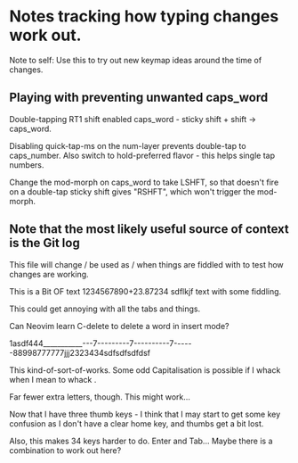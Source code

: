 # Notes tracking how typing changes work out.

Note to self: Use this to try out new keymap ideas around the time of changes.

## Playing with preventing unwanted caps_word
Double-tapping RT1 shift enabled caps_word - sticky shift + shift -> caps_word.

Disabling quick-tap-ms on the num-layer prevents double-tap to caps_number.
Also switch to hold-preferred flavor - this helps single tap numbers.

Change the mod-morph on caps_word to take LSHFT, so that doesn't fire on a double-tap
sticky shift gives "RSHFT", which won't trigger the mod-morph.

## Note that the most likely useful source of context is the Git log

This file will change / be used as / when things are fiddled with to test how changes are working.

This is a Bit OF text 1234567890+23.87234 sdflkjf	text with some fiddling.

This could get annoying with all the tabs and things.

Can Neovim learn C-delete to delete a word in insert mode?

1asdf444___________---7---------7----------7------88998777777jjj2323434sdfsdfsdfdsf

This kind-of-sort-of-works. Some odd Capitalisation is possible if I whack <shift> when I mean to whack <BSPACE>.

Far fewer extra letters, though. This might work...

Now that I have three thumb keys - I think that I may start to get some key confusion as I don't have a clear home key, and thumbs get a bit lost.

Also, this makes 34 keys harder to do. Enter and Tab... Maybe there is a combination to work out here?

